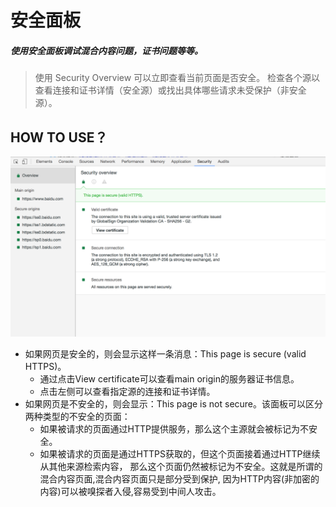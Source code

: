 # 安全面板

##### 使用安全面板调试混合内容问题，证书问题等等。
> 使用 Security Overview 可以立即查看当前页面是否安全。 检查各个源以查看连接和证书详情（安全源）或找出具体哪些请求未受保护（非安全源）。

## HOW TO USE？
![image](../image/security.png)  
- 如果网页是安全的，则会显示这样一条消息：This page is secure (valid HTTPS)。
    - 通过点击View certificate可以查看main origin的服务器证书信息。
    - 点击左侧可以查看指定源的连接和证书详情。
- 如果网页是不安全的，则会显示：This page is not secure。该面板可以区分两种类型的不安全的页面：
    - 如果被请求的页面通过HTTP提供服务，那么这个主源就会被标记为不安全。
    - 如果被请求的页面是通过HTTPS获取的，但这个页面接着通过HTTP继续从其他来源检索内容， 那么这个页面仍然被标记为不安全。这就是所谓的混合内容页面,混合内容页面只是部分受到保护, 因为HTTP内容(非加密的内容)可以被嗅探者入侵,容易受到中间人攻击。